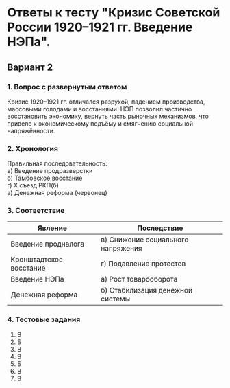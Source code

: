 # Ответы к тесту "Кризис Советской России 1920–1921 гг. Введение НЭПа".  
## Вариант 2

### 1. Вопрос с развернутым ответом  
Кризис 1920–1921 гг. отличался разрухой, падением производства, массовыми голодами и восстаниями. НЭП позволил частично восстановить экономику, вернуть часть рыночных механизмов, что привело к экономическому подъёму и смягчению социальной напряжённости.

### 2. Хронология  
Правильная последовательность:  
в) Введение продразверстки  
б) Тамбовское восстание  
г) X съезд РКП(б)  
а) Денежная реформа (червонец)

### 3. Соответствие

| Явление                 | Последствие                    |
|-------------------------|-------------------------------|
| Введение продналога     | в) Снижение социального напряжения    |
| Кронштадтское восстание | г) Подавление протестов               |
| Введение НЭПа           | а) Рост товарооборота                  |
| Денежная реформа        | б) Стабилизация денежной системы       |

### 4. Тестовые задания

1. В  
2. Б  
3. В  
4. В  
5. Б  
6. В  
7. В
